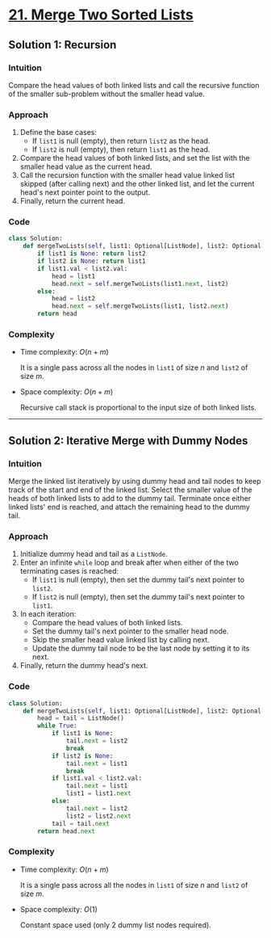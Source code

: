 # [21. Merge Two Sorted Lists](https://leetcode.com/problems/merge-two-sorted-lists/solutions/4022871/)

## Solution 1: Recursion

### Intuition

Compare the head values of both linked lists and call the recursive function of the smaller sub-problem without the smaller head value.

### Approach

1. Define the base cases:
   - If `list1` is null (empty), then return `list2` as the head.
   - If `list2` is null (empty), then return `list1` as the head.
1. Compare the head values of both linked lists, and set the list with the smaller head value as the current head.
1. Call the recursion function with the smaller head value linked list skipped (after calling next) and the other linked list, and let the current head's next pointer point to the output.
1. Finally, return the current head.

### Code

```python
class Solution:
    def mergeTwoLists(self, list1: Optional[ListNode], list2: Optional[ListNode]) -> Optional[ListNode]:
        if list1 is None: return list2
        if list2 is None: return list1
        if list1.val < list2.val:
            head = list1
            head.next = self.mergeTwoLists(list1.next, list2)
        else:
            head = list2
            head.next = self.mergeTwoLists(list1, list2.next)
        return head
```

### Complexity

- Time complexity: $O(n + m)$

  It is a single pass across all the nodes in `list1` of size $n$ and `list2` of size $m$.

- Space complexity: $O(n + m)$

  Recursive call stack is proportional to the input size of both linked lists.

---

## Solution 2: Iterative Merge with Dummy Nodes

### Intuition

Merge the linked list iteratively by using dummy head and tail nodes to keep track of the start and end of the linked list. Select the smaller value of the heads of both linked lists to add to the dummy tail. Terminate once either linked lists' end is reached, and attach the remaining head to the dummy tail.

### Approach

1. Initialize dummy head and tail as a `ListNode`.
1. Enter an infinite `while` loop and break after when either of the two terminating cases is reached:
   - If `list1` is null (empty), then set the dummy tail's next pointer to `list2`.
   - If `list2` is null (empty), then set the dummy tail's next pointer to `list1`.
1. In each iteration:
   - Compare the head values of both linked lists.
   - Set the dummy tail's next pointer to the smaller head node.
   - Skip the smaller head value linked list by calling next.
   - Update the dummy tail node to be the last node by setting it to its next.
1. Finally, return the dummy head's next.

### Code

```python
class Solution:
    def mergeTwoLists(self, list1: Optional[ListNode], list2: Optional[ListNode]) -> Optional[ListNode]:
        head = tail = ListNode()
        while True:
            if list1 is None:
                tail.next = list2
                break
            if list2 is None:
                tail.next = list1
                break
            if list1.val < list2.val:
                tail.next = list1
                list1 = list1.next
            else:
                tail.next = list2
                list2 = list2.next
            tail = tail.next
        return head.next
```

### Complexity

- Time complexity: $O(n + m)$

  It is a single pass across all the nodes in `list1` of size $n$ and `list2` of size $m$.

- Space complexity: $O(1)$

  Constant space used (only 2 dummy list nodes required).
